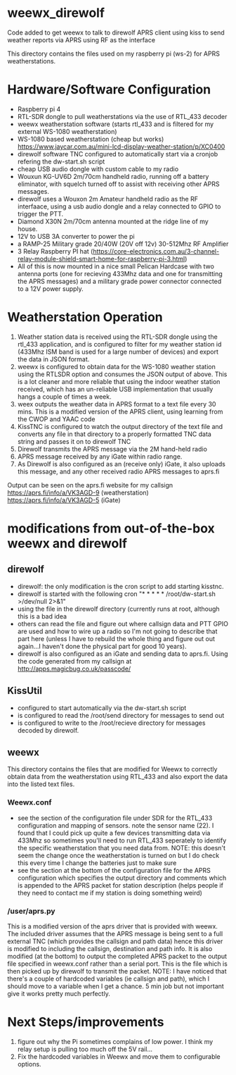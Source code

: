 # weewx_direwolf
Code added to get weewx to talk to direwolf APRS client using kiss to send weather reports via APRS using RF as the interface

This directory contains the files used on my raspberry pi (ws-2) for APRS weatherstations.

# Hardware/Software Configuration
- Raspberry pi 4
- RTL-SDR dongle to pull weatherstations via the use of RTL_433 decoder
- weewx weatherstation software (starts rtl_433 and is filtered for my external WS-1080 weatherstation)
- WS-1080 based weatherstation (cheap but works) https://www.jaycar.com.au/mini-lcd-display-weather-station/p/XC0400
- direwolf software TNC configured to automatically start via a cronjob refering the dw-start.sh script
- cheap USB audio dongle with custom cable to my radio
- Wouxun KG-UV6D 2m/70cm handheld radio, running off a battery eliminator, with squelch turned off to assist with receiving other APRS messages.
- direwolf uses a Wouxon 2m Amateur handheld radio as the RF interfaace, using a usb audio dongle and a relay connected to GPIO to trigger the PTT.
- Diamond X30N 2m/70cm antenna mounted at the ridge line of my house.
- 12V to USB 3A converter to power the pi
- a RAMP-25 Military grade 20/40W (20V off 12v) 30-512Mhz RF Amplifier
- 3 Relay Raspberry PI hat (https://core-electronics.com.au/3-channel-relay-module-shield-smart-home-for-raspberry-pi-3.html)
- All of this is now mounted in a nice small Pelican Hardcase with two antenna ports (one for recieving 433Mhz data and one for transmitting the APRS messages) and a military grade power connector connected to a 12V power supply.

# Weatherstation Operation
1. Weather station data is received using the RTL-SDR dongle using the rtl_433 application, and is configured to filter for my weather station id (433Mhz ISM band is used for a large number of devices) and export the data in JSON format.
2. weewx is configured to obtain data for the WS-1080 weather station using the RTLSDR option and consumes the JSON output of above.  This is a lot cleaner and more reliable that using the indoor weather station received, which has an un-reliable USB implementation that usually hangs a couple of times a week.
3. weex outputs the weather data in APRS format to a text file every 30 mins.  This is a modified version of the APRS client, using learning from the CWOP and YAAC code
4. KissTNC is configured to watch the output directory of the text file and converts any file in that directory to a properly formatted TNC data string and passes it on to direwolf TNC
5. Direwolf transmits the APRS message via the 2M hand-held radio
6. APRS message received by any iGate within radio range.
7. As Direwolf is also configured as an (receive only) iGate, it also uploads this message, and any other received radio APRS messages to aprs.fi

Output can be seen on the aprs.fi website for my callsign
https://aprs.fi/info/a/VK3AGD-9 (weatherstation)
https://aprs.fi/info/a/VK3AGD-5 (iGate)


# modifications from out-of-the-box weewx and direwolf

## direwolf 
- direwolf: the only modification is the cron script to add starting kisstnc.
- direwolf is started with the following cron "* * * * * /root/dw-start.sh >/dev/null 2>&1"
- using the file in the direwolf directory (currently runs at root, although this is a bad idea
- others can read the file and figure out where callsign data and PTT GPIO are used and how to wire up a radio so I'm not going to describe that part here (unless I have to rebuild the whole thing and figure out out again...I haven't done the physical part for good 10 years).
- direwolf is also configured as an iGate and sending data to aprs.fi.  Using the code generated from my callsign at http://apps.magicbug.co.uk/passcode/

## KissUtil
- configured to start automatically via the dw-start.sh script
- is configured to read the /root/send directory for messages to send out 
- is configured to write to the /root/recieve directory for messages decoded by direwolf.

## weewx
This directory contains the files that are modified for Weewx to correctly obtain data from the weatherstation using RTL_433 and also export the data into the listed text files.

### Weewx.conf
- see the section of the configuration file under SDR for the RTL_433 configuration and mapping of sensors.  note the sensor name (22).  I found that I could pick up quite a few devices transmitting data via 433Mhz so sometimes you'll need to run RTL_433 seperately to identify the specific weatherstation that you need data from.  NOTE: this doesn't seem the change once the weatherstation is turned on but I do check this every time I change the batteries just to make sure
- see the section at the bottom of the configuration file for the APRS configuration which specifies the output directory and comments which is appended to the APRS packet for station description (helps people if they need to contact me if my station is doing something weird) 


### /user/aprs.py

This is a modified version of the aprs driver that is provided with weewx.  The included driver assumes that the APRS message is being sent to a full external TNC (which provides the callsign and path data) hence this driver is modified to including the callsign, destination and path info.  It is also modified (at the bottom) to output the completed APRS packet to the output file specified in weewx.conf rather than a serial port.  This is the file which is then picked up by direwolf to transmit the packet.
NOTE: I have noticed that there's a couple of hardcoded variables (ie callsign and path), which I should move to a variable when I get a chance. 5 min job but not important give it works pretty much perfectly.

# Next Steps/improvements
1. figure out why the Pi sometimes complains of low power.  I think my relay setup is pulling too much off the 5V rail...
2. Fix the hardcoded variables in Weewx and move them to configurable options.

